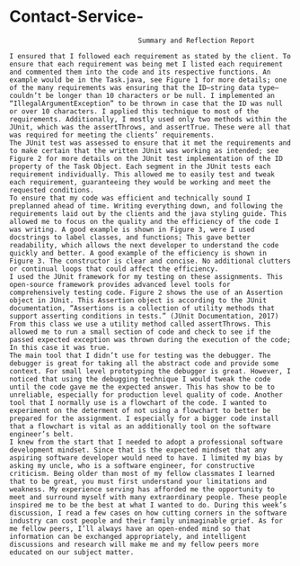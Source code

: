 # Contact-Service-

									Summary and Reflection Report

	I ensured that I followed each requirement as stated by the client. To ensure that each requirement was being met I listed each requirement and commented them into the code and its respective functions. An example would be in the Task.java, see Figure 1 for more details; one of the many requirements was ensuring that the ID—string data type—couldn’t be longer than 10 characters or be null. I implemented an “IllegalArgumentException” to be thrown in case that the ID was null or over 10 characters. I applied this technique to most of the requirements. Additionally, I mostly used only two methods within the JUnit, which was the assertThrows, and assertTrue. These were all that was required for meeting the clients’ requirements.
	The JUnit test was assessed to ensure that it met the requirements and to make certain that the written JUnit was working as intended; see Figure 2 for more details on the JUnit test implementation of the ID property of the Task Object. Each segment in the JUnit tests each requirement individually. This allowed me to easily test and tweak each requirement, guaranteeing they would be working and meet the requested conditions.
	To ensure that my code was efficient and technically sound I preplanned ahead of time. Writing everything down, and following the requirements laid out by the clients and the java styling guide. This allowed me to focus on the quality and the efficiency of the code I was writing. A good example is shown in Figure 3, were I used docstrings to label classes, and functions; This gave better readability, which allows the next developer to understand the code quickly and better. A good example of the efficiency is shown in Figure 3. The constructor is clear and concise. No additional clutters or continual loops that could affect the efficiency. 
	I used the JUnit framework for my testing on these assignments. This open-source framework provides advanced level tools for comprehensively testing code. Figure 2 shows the use of an Assertion object in JUnit. This Assertion object is according to the JUnit documentation, “Assertions is a collection of utility methods that support asserting conditions in tests.” (JUnit Documentation, 2017) From this class we use a utility method called assertThrows. This allowed me to run a small section of code and check to see if the passed expected exception was thrown during the execution of the code; In this case it was true.
	The main tool that I didn’t use for testing was the debugger. The debugger is great for taking all the abstract code and provide some context. For small level prototyping the debugger is great. However, I noticed that using the debugging technique I would tweak the code until the code gave me the expected answer. This has show to be to unreliable, especially for production level quality of code. Another tool that I normally use is a flowchart of the code. I wanted to experiment on the determent of not using a flowchart to better be prepared for the assignment. I especially for a bigger code install that a flowchart is vital as an additionally tool on the software engineer’s belt.
	I knew from the start that I needed to adopt a professional software development mindset. Since that is the expected mindset that any aspiring software developer would need to have. I limited my bias by asking my uncle, who is a software engineer, for constructive criticism. Being older than most of my fellow classmates I learned that to be great, you must first understand your limitations and weakness. My experience serving has afforded me the opportunity to meet and surround myself with many extraordinary people. These people inspired me to be the best at what I wanted to do. During this week’s discussion, I read a few cases on how cutting corners in the software industry can cost people and their family unimaginable grief. As for me fellow peers, I’ll always have an open-ended mind so that information can be exchanged appropriately, and intelligent discussions and research will make me and my fellow peers more educated on our subject matter. 
